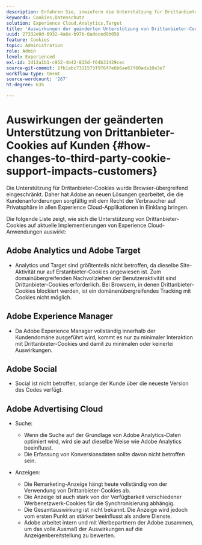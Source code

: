 ```yaml
---
description: Erfahren Sie, inwiefern die Unterstützung für Drittanbieter-Cookies in Browsern immer mehr eingeschränkt wird.
keywords: Cookies;Datenschutz
solution: Experience Cloud,Analytics,Target
title: 'Auswirkungen der geänderten Unterstützung von Drittanbieter-Cookies auf Kunden  '
uuid: 27332e0d-6932-4a6e-b97b-0adeced0b050
feature: Cookies
topic: Administration
role: Admin
level: Experienced
exl-id: 3d12a1b1-c952-4b42-815d-f64b31429cec
source-git-commit: 1fb1abc7311573f976f7e6b6ae67f60ada10a3e7
workflow-type: tm+mt
source-wordcount: '267'
ht-degree: 63%

---
```


# Auswirkungen der geänderten Unterstützung von Drittanbieter-Cookies auf Kunden {#how-changes-to-third-party-cookie-support-impacts-customers}

Die Unterstützung für Drittanbieter-Cookies wurde Browser-übergreifend eingeschränkt. Daher hat Adobe an neuen Lösungen gearbeitet, die die Kundenanforderungen sorgfältig mit dem Recht der Verbraucher auf Privatsphäre in allen Experience Cloud-Applikationen in Einklang bringen.

Die folgende Liste zeigt, wie sich die Unterstützung von Drittanbieter-Cookies auf aktuelle Implementierungen von Experience Cloud-Anwendungen auswirkt:

## Adobe Analytics und Adobe Target

* Analytics und Target sind größtenteils nicht betroffen, da dieselbe Site-Aktivität nur auf Erstanbieter-Cookies angewiesen ist. Zum domainübergreifenden Nachvollziehen der Benutzeraktivität sind Drittanbieter-Cookies erforderlich. Bei Browsern, in denen Drittanbieter-Cookies blockiert werden, ist ein domänenübergreifendes Tracking mit Cookies nicht möglich.

## Adobe Experience Manager

* Da Adobe Experience Manager vollständig innerhalb der Kundendomäne ausgeführt wird, kommt es nur zu minimaler Interaktion mit Drittanbieter-Cookies und damit zu minimalen oder keinerlei Auswirkungen.

## Adobe Social

* Social ist nicht betroffen, solange der Kunde über die neueste Version des Codes verfügt.

## Adobe Advertising Cloud

* Suche:

   * Wenn die Suche auf der Grundlage von Adobe Analytics-Daten optimiert wird, wird sie auf dieselbe Weise wie Adobe Analytics beeinflusst.
   * Die Erfassung von Konversionsdaten sollte davon nicht betroffen sein.

* Anzeigen:

   * Die Remarketing-Anzeige hängt heute vollständig von der Verwendung von Drittanbieter-Cookies ab.
   * Die Anzeige ist auch stark von der Verfügbarkeit verschiedener Werbenetzwerk-Cookies für die Synchronisierung abhängig.
   * Die Gesamtauswirkung ist nicht bekannt. Die Anzeige wird jedoch vom ersten Punkt an stärker beeinflusst als andere Dienste.
   * Adobe arbeitet intern und mit Werbepartnern der Adobe zusammen, um das volle Ausmaß der Auswirkungen auf die Anzeigenbereitstellung zu bewerten.
